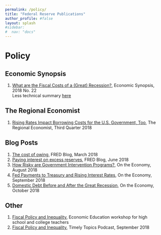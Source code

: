 ```yaml
---
permalink: /policy/
title: "Federal Reserve Publications"
author_profile: #false
layout: splash
#sidebar:
#  nav: "docs"
---
```

# Policy

## Economic Synopsis
1. [What are the Fiscal Costs of a (Great) Recession?](https://research.stlouisfed.org/publications/economic-synopses/2018/08/24/what-are-the-fiscal-costs-of-a-great-recession), Economic Synopsis, 2018 No. 22  
Less technical summary [here](https://www.stlouisfed.org/on-the-economy/2018/october/fiscal-costs-great-recession)

## The Regional Economist
1. [Rising Rates Impact Borrowing Costs for the U.S. Government, Too](https://www.stlouisfed.org/publications/regional-economist/third-quarter-2018/rising-rates-borrowing-government), The Regional Economist, Third Quarter 2018

## Blog Posts
1. [The cost of owing](https://fredblog.stlouisfed.org/2018/03/the-cost-of-owing/), FRED Blog, March 2018
2. [Paying interest on excess reserves](https://fredblog.stlouisfed.org/2018/06/paying-interest-on-excess-reserves/), FRED Blog, June 2018
3. [How Risky are Government Intervention Programs?](https://www.stlouisfed.org/on-the-economy/2018/august/how-risky-government-intervention-programs), On the Economy, August 2018
4. [Fed Payments to Treasury and Rising Interest Rates](https://www.stlouisfed.org/on-the-economy/2018/september/fed-payments-treasury-rising-interest-rates), On the Economy, September 2018
5. [Domestic Debt Before and After the Great Recession](https://www.stlouisfed.org/on-the-economy/2018/october/domestic-debt-before-after-great-recession), On the Economy, October 2018

## Other
1. [Fiscal Policy and Inequality](https://www.stlouisfed.org/events/2018/09/ee-fiscalpolicy090618), Economic Education workshop for high school and college teachers
2. [Fiscal Policy and Inequality](https://www.stlouisfed.org/timely-topics/fiscal-policys-link-to-inequality), Timely Topics Podcast, September 2018
